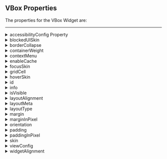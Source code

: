                                 

VBox Properties
---------------

The properties for the VBox Widget are:

* * *


<details close markdown="block"><summary>accessibilityConfig Property</summary>

* * *

Enables you to control accessibility behavior and alternative text for the widget.

For more information on using accessibility features in your app, see the [Accessibility](../../../Iris/app_design_dev/Content/Accessibility_Overview.md) appendix in the Volt MX IrisUser Guide.

### Syntax

```

accessibilityConfig
```

### Type

Object

### Read/Write

Read + Write

### Remarks

*   The accessibilityConfig property is enabled for all the widgets which are supported under the Flex Layout.

> **_Note:_** From Volt MX Iris V9 SP2 GA version, you can provide i18n keys as values to all the attributes used inside the `accessibilityConfig` property. Values provided in the i18n keys take precedence over values provided in `a11yLabel`, `a11yValue`, and `a11yHint` fields.

The accessibilityConfig property is a JavaScript object which can contain the following key-value pairs.

  
| Key | Type | Description | ARIA Equivalent |
| --- | --- | --- | --- |
| a11yIndex | Integer with no floating or decimal number. | This is an optional parameter. Specifies the order in which the widgets are focused on a screen. | For all widgets, this parameter maps to the `aria-index`, `index`, or `taborder` properties. |
| a11yLabel | String | This is an optional parameter. Specifies alternate text to identify the widget. Generally the label should be the text that is displayed on the screen. | For all widgets, this parameter maps to the `aria-labelledby` property of ARIA in HTML. > **_Note:_** For the Image widget, this parameter maps to the **alt** attribute of ARIA in HTML. |
| a11yValue | String | This is an optional parameter. Specifies the descriptive text that explains the action associated with the widget. On the Android platform, the text specified for a11yValue is prefixed to the a11yHint. | This parameter is similar to the a11yLabel parameter. If the a11yValue is defined, the value of a11yValue is appended to the value of a11yLabel. These values are separated by a space. |
| a11yHint | String | This is an optional parameter. Specifies the descriptive text that explains the action associated with the widget. On the Android platform, the text specified for a11yValue is prefixed to the a11yHint. | For all widgets, this parameter maps to the `aria-describedby` property of ARIA in HTML. |
| a11yHidden | Boolean | This is an optional parameter. Specifies if the widget should be ignored by assistive technology. The default option is set to _false_. This option is supported on iOS 5.0 and above, Android 4.1 and above, and SPA | For all widgets, this parameter maps to the `aria-hidden` property of ARIA in HTML. |
| a11yARIA | Object | This is an optional parameter. For each widget, the key and value provided in this object are added as the attribute and value of the HTML tags respectively. Any values provided for attributes such as `aria-labelledby` and `aria-describedby` using this attribute, takes precedence over values given in `a11yLabel` and `a11yHint` fields. When a widget is provided with the following key value pair or attribute using the a11yARIA object, the tabIndex of the widget is automatically appended as zero.`{"role": "main"}``aria-label` | This parameter is only available on the Desktop Web platform. |

Android limitations

*   If the results of the concatenation of a11y fields result in an empty string, then `accessibilityConfig` is ignored and the text that is on widget is read out.
*   The soft keypad does not gain accessibility focus during the right/left swipe gesture when the keypad appears.

SPA/Desktop Web limitations

*   When `accessibilityConfig` property is configured for any widget, the `tabIndex` attribute is added automatically to the `accessibilityConfig` property.
*   The behavior of accessibility depends on the Web browser, Web browser version, Voice Over Assistant, and Voice Over Assistant version.
*   Currently SPA/Desktop web applications support only a few ARIA tags. To achieve more accessibility features, use the attribute a11yARIA. The corresponding tags will be added to the DOM as per these configurations.

### Example 1

This example uses the button widget, but the principle remains the same for all widgets that have an accessibilityConfig property.

```

//This is a generic property that is applicable for various widgets.
//Here, we have shown how to use the accessibilityConfig Property for button widget.
/*You need to make a corresponding use of the accessibilityConfig property for other applicable widgets.*/

Form1.myButton.accessibilityConfig = {
    "a11yLabel": "Label",
    "a11yValue": "Value",
    "a11yHint": "Hint"    
};
```

### Example 2

This example uses the button widget to implement internationalization in `accessibilityConfig` property, but the principle remains the same for all widgets.

```

/*Sample code to implement internationalization in accessibilityConfig property in Native platform.*/

Form1.myButton.accessibilityConfig = {
    "a11yLabel": voltmx.i18n.getLocalizedString("key1")     
};  
/*Sample code to implement internationalization in accessibilityConfig property in Desktop Web platform.*/

Form1.myButton.accessibilityConfig = {
    "a11yLabel": "voltmx.i18n.getLocalizedString(\"key3\")"
};
```

### Platform Availability

*   Available in the IDE
*   iOS, Android, SPA, and Desktop Web

* * *

</details>
<details close markdown="block"><summary>blockedUISkin</summary>

Specifies the skin that must be used to block the interface until the action in progress (for example, a service call) is completed.

### Syntax

```

blockedUISkin
```

### Type

String

### Read/Write

Read + Write

### Remarks

The default value for this property is None (No skin is applied).

To specify a skin, select a skin from the list.

For the skin to be available in the list, you must add a skin for Blocked UI under Widget Skins.

### Example

```

//Call back for box onClick event
function boxblockedUISkinTCSPAPlayClick(box){  
	//Call the service here to observe blockedUI skin  
}

//The below two functions will explain how to use blockedUISkin property for Box widget.
var basicConf = {id:"lblblockedUISkin", text:"Click this Box to see blockedUI skin while calling the service", isVisible:true};

var layoutConf = {contentAlignment :constants.CONTENT_ALIGN_CENTER, containerWeight:100, widgetAlignment:constants.WIDGET_ALIGN_CENTER};

//Creating the Label.
var lblblockedUISkin = new voltmx.ui.Label(basicConf, layoutConf, {});

//onClick event is triggered when user clicks on the box ,In this case we are calling the service inside the callback to observe the blockedUI skin.
var basicConfBox = {id:"boxblockedUISkin", isVisible:true, orientation:constants.BOX_LAYOUT_VERTICAL,onClick:boxblockedUISkinTCSPAPlayClick};

var layoutConfBox = {contentAlignment:constants.CONTENT_ALIGN_TOP_CENTER, containerWeight:100};

//Creating the Box
var boxblockedUISkin = new voltmx.ui.Box(basicConfBox, layoutConfBox, {blockedUISkin:"blockUISkin"});

//Adding label to box.  
**boxblockedUISkin.add(lblblockedUISkin);**
```

### Platform Availability

*   Available in the IDE
*   SPA (iPhone/Android/BlackBerry/Windows NTH)

</details>
<details close markdown="block"><summary>borderCollapse</summary>

Specifies if the space between the Box and its child widgets is considered.

### Syntax

```

borderCollapse
```

### Type

Boolean

### Read/Write

No

### Remarks

The default value for this property is false.

If set to _true,_ the default space between the parent and the child widget reduces.

If set to _false,_ the default space between the parent and the child widget retained.

![](Resources/Images/border_collapse.png)

### Example

```

//Creating the box with borderCollapse:true .(If you set the Border-Collapse value to true, the default space between the parent and the child widget reduces else not.)
var basicConfBox = {id:"boxBorderCollapse", isVisible:true, orientation:constants.BOX_LAYOUT_VERTICAL};

var layoutConfBox = {contentAlignment:constants.CONTENT_ALIGN_TOP_CENTER, containerWeight:100};

var PSPConfBox = {**borderCollapse:true**}

//Creating the box.
var boxBorderCollapse = new voltmx.ui.Box(basicConfBox, layoutConfBox, PSPConfBox );
```

### Platform Availability

*   Available in the IDE
*   Server side Mobile Web (basic)
*   Server side Mobile Web (BJS)

</details>
<details close markdown="block"><summary>containerWeight</summary>

Specifies percentage of width to be allocated by its parent widget. The parent widget space is distributed to its child widgets based on this weight factor. All its child widgets should sum up to 100% of weight except when placed in **voltmx.ui.ScrollBox**.

For example, a Form has Label1, Button1, and Button2 and the container weight could be 30 each for Label1 and Button1 and 40 for Button2, so that the sum of the container weight is 100.

### Syntax

```

containerWeight
```

### Type

Number (less than or equal to 100)

### Read/Write

Read + Write

### Example

```

//Defining the properties for a box with containerWeight:50 (box will occupy half of its parent widget).
var basicConfBox = {id:"boxContainerWeightTest", isVisible:true, orientation:constants.BOX_LAYOUT_VERTICAL, skin:"gradroundbox"};

var layoutConfBox = {**containerWeight:50,margin:[0,5,0,5]**};

//Creating the box.
boxContainerWeightTest = new voltmx.ui.Box(basicConfBox, layoutConfBox, {});
```

### Platform Availability

Available on all platforms

</details>
<details close markdown="block"><summary>contextMenu</summary>

Shows the list of actions (appropriate to the widget in focus) as menu items.

### Syntax

```

contextMenu
```

### Type

Array (voltmx.ui.Menuitem)

### Read/Write

Read + Write

### Remarks

Due to BlackBerry platform limitation, to display a context menu for an Box, you must define an [onclick event](Box_Events.md#onclick) for the Box.

The following are the characteristics of a context menu on _BlackBerry_ platform:

*   You can invoke the context menu either by clicking on the widget (applicable only on BlackBerry versions 6.x and above) or by a long press on the screen (or trackpad).
*   You can choose to add icons to indicate the menu items in the context menu (applicable only on BlackBerry versions 6.x and above).
*   BlackBerry layouts menu items in a 3 item grid view. The menu items _Switch Application_, _Help_, _Close_, and _Full Menu_ are added automatically based on the number of menu items added in the context menu. For example, If you add a context menu with 2 items, it will display _Full Menu_ item along with the items added. If you add a context menu with 3 items, it will display _Full Menu_, _Help_, and _Switch Application_ items along with the items added.
*   If the focus is on a widget that has a context menu; and if you click the _"menu key"_, the Full Menu appears along with the context menu items.
*   On Blackberry Non-Touch Devices, only _Full Menu_ item is displayed irrespective of number of items added in the context menu.

The context menu items in the _Full Menu_ will disappear if the focus is shifted from the widget which has the context menu.

The following images illustrate the context menu on various BlackBerry devices:

  
| BlackBerry 6.x | BlackBerry Touch Device (<6.x) | BlackBerry Non-Touch Device (<6.x) |
| --- | --- | --- |
| ![Context Menu](Resources/Images/Context_Menu_193x134.png) | ![Blackberry Touch Device (<6.x)](Resources/Images/BB_Storm_Menu.PNG) | ![Blackberry Non-Touch Device (<6.x)](Resources/Images/BB_4.7_Menu_154x137.png) |

The below description and procedure is applicable to Desktop Web platform only.

The context specific menu will be displayed with the array of menu items (appropriate to the widget in focus) on right-click mouse.

Default: _None_

Series of steps to be followed to use contextMenu:

1.  Define a menutemplate under project > templates > menus.  
      
    1.  Go to Applications View.
    2.  Expand the application for which you want to create a menu template.
    3.  Navigate to templates and expand menus, right-click desktop and select New Menu Template. The Create a New Menu window appears.
    4.  Enter a Name for the template and click Finish.
    5.  A new form is created. Drag-drop an HBox and then a VBox within an HBox. You can add other widgets within these widgets.
2.  Define a contextmenu template under project > templates > contexmenus.  
      
    1.  Go to Applications View.
    2.  Expand the application for which you want to create a contextmenu template.
    3.  Navigate to templates and expand contextmenus, right-click desktop and select New ContextMenu Template. The Create a New ContextMenu window appears.
    4.  Enter a Name for the template and click Finish. A new form is created.
    5.  Drag-drop a menucontainer. You can drag-drop a menucontainer widget only.
    6.  (optional) Select menuItemTemplate from the drop down.
    7.  Define data using the data property.
3.  Go to your project and then to desired form and drag-drop a hbox and navigate to Desktop Web properties in Widget Properties window.
4.  Select the contextmenu template from the dropdown.

### Example

```

//Defining contextMenu items for Windows 8 platform.
var appMenu1 = {id:"appmenuitemid1", text:"Add", image:"tc.png", onclick:callbackMenuItem1 };

var appMenu2 = {id:"appmenuitemid2", text:"Remove", image:"tc.png", onclick:callbackMenuItem2 };

var appMenu3 = {id:"appmenuitemid3", text:"Edit", image:"tc.png", onclick:callbackMenuItem3};

var appMenu4 = {id:"appmenuitemid4", text:"Close", image:"tc.png", onclick: callbackMenuItem4};
	
function callbackMenuItem1()
{
alert("Clicked on First menu item");
}

function callbackMenuItem2()
{
alert("Clicked on Second menu item");
}

function callbackMenuItem3()
{
alert("Clicked on Third menu item");
}

function callbackMenuItem4()
{
alert("Clicked on Fourth menu item");
}

//Defining the box with contextMenu:[appMenu1,appMenu2,appMenu3,appMenu4]
var basicConfBox = {id:"boxBorderCollapse", isVisible:true, orientation:constants.BOX_LAYOUT_VERTICAL};

var layoutConfBox = {contentAlignment:constants.CONTENT_ALIGN_TOP_CENTER, containerWeight:100};

var PSPConfBox = {**contextMenu:[appMenu1,appMenu2,appMenu3,appMenu4]**};

//Creating the box.
var boxBorderCollapse = new voltmx.ui.Box(basicConfBox, layoutConfBox, PSPConfBox );
```

The below example is applicable to Desktop Web platform only.

```

//Defining contextMenu template.  
function initializeaddtoabc() {
menucontainer12068 = new voltmx.ui.MenuContainer({
"id": "menucontainer12068", "isVisible": true,
"data": [{template: hbox12068, "label12068": {"text": "India"},
		children: [{template: hbox12068, "label12068": {"text": "Mumbai"},
		"image212068": {}, children: [] }]
		}, {template: hbox12068, "label12068": {"text": "Srilanka" },
		"image212068": {}
}],
"widgetDataMap": {"label12068": "label12068","image212068": "image212068"},
"menuItemTemplate": hbox12068}, {"widgetAlignment": constants.WIDGET_ALIGN_CENTER,
"containerWeight": "50", "margin": [0, 0, 0, 0],
"padding": [0, 0, 0, 0], "marginInPixel": false,
"paddingInPixel": false
}, {
"viewType": constants.MENU_CONTAINER_VIEW_TYPE_CONTEXTVIEW
});
};

//Defining the box with contextMenu:menucontainer12068
var basicConfBox = {id:"boxBorderCollapse", isVisible:true, orientation:constants.BOX_LAYOUT_VERTICAL};

var layoutConfBox = {contentAlignment:constants.CONTENT_ALIGN_TOP_CENTER, containerWeight:100};

var PSPConfBox = {**contextMenu:menucontainer12068**};

//Creating the box.
var boxBorderCollapse = new voltmx.ui.Box(basicConfBox, layoutConfBox, PSPConfBox );
```

**Availability**

*   Available in the IDE only for the Desktop Web platform
*   Android
*   BlackBerry
*   Windows Tablet

</details>
<details close markdown="block"><summary>enableCache</summary>

This property enables you to improve the performance of Positional Dimension Animations.

### Syntax

```

enableCache
```

### Type

Boolean

### Read/Write

Read + Write

### Remarks

The default value for this property is true.

When this property is used, it increases the memory consumption by the application. It enables tradeoff between performance and visual quality of the content.

**Availability**

Available in the IDE

This property is supported only on Windows platform

</details>
<details close markdown="block"><summary>focusSkin</summary>

This is a skin property and it determines the look and feel when there is focus on a widget.

### Syntax

```

focusSkin
```

### Type

String

### Read/Write

Read + Write

### Remarks

For more information on how to create and work with skins, see the _Working with Applications_ section of the _VoltMX Iris User Guide_.

You must be aware of the following:  
1\. On J2ME, if you do not specify the Focus skin, it is not possible to identify the focus change between the widgets.  
2\. Mobile Web does not support this property; instead browser specific focus will be applied.

### Example

```

//Defining the properties for a box with focusSkin:"boxGrayFocus"
var basicConfBox = {id:"boxFocusSkinTest", isVisible:true, orientation:constants.BOX_LAYOUT_VERTICAL, kin:"boxGray", **focusSkin:"boxGrayFocus"**};

var layoutConfBox = {contentAlignment:constants.CONTENT_ALIGN_TOP_CENTER, containerWeight:100};

//Creating the box.
boxFocusSkinTest = new voltmx.ui.Box(basicConfBox, layoutConfBox, {});

//Reading the focusSkin property of the box.
alert("box focusSkin is ::"+boxFocusSkinTest.focusSkin);
```

**Availability**

Available in the IDE

Available on all platforms. and SPA (Windows Tablet only)

</details>
<details close markdown="block"><summary>gridCell</summary>

Represents the grid cell details in the sequence colSpan, rowSpan, rowNo, colNo. Description of the details are:

*   colSpan: Specifies the number of columns that a grid should span. Default value is 1.
*   rowSpan: Specifies the number of rows that a grid should span. Default value is 1.
*   rowNo: Specifies the row number in where the widget is placed in a grid layout.
*   colNo: Specifies the column number in where the widget is placed in a grid layout.

### Syntax

```

gridCell
```

### Type

JSObject

### Read/Write

Read + Write

### Remarks

This property is applicable only when a widget is placed inside a container widget with Grid Layout applied.

Layout type is not visible as a property. It is set when the user applies XYLayout or GridLayout on a form. The default option is XYLayout. To set GridLayout, right-click on the form and select Apply GridLayout.

### Example

```

//Defining properties for a box with gridCell.
var basicConfBox = {id:"boxLayoutAlignmentLeftTest", isVisible:true, orientation:constants.BOX_LAYOUT_VERTICAL,skin:"gradroundbox"};

var layoutConfBox = {containerWeight:100, percent:false, layoutType: constants.CONTAINER_LAYOUT_GRID,
layoutMeta: {
			 "cols": 8,
			 "colmeta": ["15", "15", "15", "15", "15", "15", "5", "5"],
			 "rows": 4
},**gridCell: {"colSpan":1, "rowSpan":1, "rowNo":1, "colNo":1}** };  
//Creating the box.
boxLayoutAlignmentLeftTest = new voltmx.ui.Box(basicConfBox, layoutConfBox, {});
```

**Availability**

*   Windows Tablet

</details>
<details close markdown="block"><summary>hoverSkin</summary>

Specifies the look and feel of a widget when the cursor hovers on the widget.

### Syntax

```

hoverSkin
```

### Type

String

### Read/Write

Yes

### Platform Availability

*   Available in the IDE
*   Windows Tablet

</details>
<details close markdown="block"><summary>id</summary>

id is a unique identifier of a Box consisting of alpha numeric characters. Every Box widget should have a unique id within a Form.

### Syntax

```

id
```

### Type

String

### Read/Write

Read only

### Example

```

//Creating the box with the ID :"boxIdTest".
var basicConfBox = {**id:"boxIdTest"**, isVisible:true, orientation:constants.BOX_LAYOUT_VERTICAL};

var layoutConfBox = {contentAlignment:constants.CONTENT_ALIGN_TOP_CENTER, containerWeight:100};

//Creating the box.
boxIdTest = new voltmx.ui.Box(basicConfBox, layoutConfBox, {});

//Reading the id of the box.
alert("box id is ::"+boxIdTest.id);
```

### Platform Availability

Available in the IDE

Available on all platforms

</details>
<details close markdown="block"><summary>info</summary>

A custom JSObject with the key value pairs that a developer can use to store the context with the widget. This will help in avoiding the globals to most part of the programming.

### Syntax

```

info
```

### Type

JSObject

### Read/Write

Yes - (Read and Write)

### Remarks

This is a **non-Constructor** property. You cannot set this property through widget constructor. But you can read and write data to it.

Info property can hold any JSObject. After assigning the JSObject to info property, the JSObject should not be modified. For example,

```

var inf = {a: 'hello'};
widget.info = inf; //works
widget.info.a = 'hello world'; //This will not update the widget info a property to Hello world. widget.info.a will have old value as hello.
```

### Example

```

//Creating the box with the info property.
var basicConfBox = {id:"boxIdTest", isVisible:true, orientation:constants.BOX_LAYOUT_VERTICAL};

var layoutConfBox = {contentAlignment:constants.CONTENT_ALIGN_TOP_CENTER, containerWeight:100};

//Creating the box.
boxIdTest = new voltmx.ui.Box(basicConfBox, layoutConfBox, {});  
**boxIdTest.info = {key:"Boxnumber"};**  
//Reading the info of the box.
alert("box info is ::"+boxIdTest.info);
```

### Platform Availability

Available on all platforms

</details>
<details close markdown="block"><summary>isVisible</summary>

This property controls the visibility of a widget on the form.

### Syntax

```

isVisible
```

### Type

Boolean

### Read/Write

Read + Write

### Remarks

The default value for this property true.

If set to _false,_ the widget is not displayed.

If set to _true,_ the widget is displayed.

This property is not applicable if the widget is placed in a [Segment](Segment.md). When the widget is placed in a Segment, the default _Visibility_ is set to _true_. If you want to change the value to _false_, you can do so using the [Segment Methods](Segment_Methods.md).

### Example

```

//Defining the properties for a box with isVisible:true.
var basicConfBox = {id:"boxisVisibleTest", **isVisible:true**, orientation:constants.BOX_LAYOUT_VERTICAL};

var layoutConfBox = {contentAlignment:constants.CONTENT_ALIGN_TOP_CENTER, containerWeight:100};

//Creating the box.
boxisVisibleTest = new voltmx.ui.Box(basicConfBox, layoutConfBox, {});

//Defining the properties for a box with isVisible:false.
basicConfBox = {id:"boxisVisibleTestFalse", isVisible:false, orientation:constants.BOX_LAYOUT_HORIZONTAL}; layoutConfBox = {contentAlignment:constants.CONTENT_ALIGN_TOP_CENTER, containerWeight:100};

//Creating the box.
boxisVisibleTestFalse = new voltmx.ui.Box(basicConfBox, layoutConfBox, {});

//Reading the isVisible property of the box
alert("Box visibility is ::"+boxisVisibleTestFalse.isVisible); 

alert("Second box visibility is ::"+boxisVisibleTest.isVisible);
```

> **_Note:_** You can set the visibility of a widget dynamically from code using the setVisibility method.

### Platform Availability

Available in the IDE (Except for form/popup)

Available on all platforms. platform.

</details>
<details close markdown="block"><summary>layoutAlignment</summary>

This property is applicable if the [percent](#percent) property is set to _false_. Specifies the direction in which the widgets are laid out.

### Syntax

```

layoutAlignment
```

### Type

Number

### Read/Write

No

### Remarks

The default value for this property is BOX\_LAYOUT\_ALIGN\_FROM\_LEFT.

The available options are:

*   BOX\_LAYOUT\_ALIGN\_FROM\_LEFT: The widgets placed inside a box are aligned left.
*   BOX\_LAYOUT\_ALIGN\_FROM\_CENTER: The widgets placed inside a box are aligned center.
*   BOX\_LAYOUT\_ALIGN\_FROM\_RIGHT: The widgets placed inside a box are aligned right.

To set the value through code, prefix the option with _constants._ such as _**constants.<option>

### Example

```

//Defining properties for a box with layoutAlignment:BOX_LAYOUT_ALIGN_FROM_LEFT(If percent property is false then this property is considered).
var basicConfBox = {id:"boxLayoutAlignmentLeftTest", isVisible:true, orientation:constants.BOX_LAYOUT_VERTICAL,skin:"gradroundbox"};

var layoutConfBox = {containerWeight:100, percent:false, **layoutAlignment:constants.BOX_LAYOUT_ALIGN_FROM_LEFT**};

//Creating the box.
boxLayoutAlignmentLeftTest = new voltmx.ui.Box(basicConfBox, layoutConfBox, {});
```

**Availability**

Available in the IDE

Available on all platforms

</details>
<details close markdown="block"><summary>layoutMeta</summary>

A custom JSObject with the key, value pairs that developer can use to provide the meta info about the grid layout. The following are the mandatory keys required to be part of the Meta.

### Syntax

```

layoutMeta
```

### Type

JSObject

### Read/Write

Read + Write

### Remarks

The data for layoutmeta data is set when you set grid layout view properties for rows and columns. This property can be set using Volt MX Iris Grid Layout view. To set the view, go to Window > Show View > Others and select GridLayout View from Volt MX Iris folder.

**rows :** no of grid rows

**cols** : no of grid cols

**colmeta**: \[{width:"width in %"}\]

The sum total of percentage (%) widths of each of the columns in the grid layout should add up to 100%.

### Example

```

//Defining properties for a box with layoutMeta.
var basicConfBox = {id:"boxLayoutAlignmentLeftTest", isVisible:true, orientation:constants.BOX_LAYOUT_VERTICAL,skin:"gradroundbox"};

var layoutConfBox = {containerWeight:100, percent:false, layoutType: constants.CONTAINER_LAYOUT_GRID,
**layoutMeta: {
	"cols": 8,
	"colmeta": ["15", "15", "15", "15", "15", "15", "5", "5"],
	"rows": 4
}}**;  
//Creating the box.
boxLayoutAlignmentLeftTest = new voltmx.ui.Box(basicConfBox, layoutConfBox, {});
```

**Availability**

*   Windows Tablet

</details>
<details close markdown="block"><summary>layoutType</summary>

Defines the type of the layout of container widget. Following are the available options:

*   CONTAINER\_LAYOUT\_BOX: This is the default options on both Windows Tablet and Desktop Web platforms.
*   CONTAINER\_LAYOUT\_GRID: In grid layout the form is split it to rows and columns.

> **_Note:_** Layout type is not visible as a property. It is set when the user applies XYLayout or GridLayout on a form. From the IDE, the default option is XYLayout. To set GridLayout, right-click on the form and select Apply GridLayout.  

### Syntax

```

layoutType
```

### Type

String

### Read/Write

Read only

### Example

```

//Defining properties for a box with layoutType:CONTAINER_LAYOUT_GRID.
var basicConfBox = {id:"boxLayoutAlignmentLeftTest", isVisible:true, orientation:constants.BOX_LAYOUT_VERTICAL,skin:"gradroundbox"};

var layoutConfBox = {containerWeight:100, percent:false, **layoutType: constants.CONTAINER_LAYOUT_GRID**,
layoutMeta: {
			"cols": 8,
			"colmeta": ["15", "15", "15", "15", "15", "15", "5", "5"],
			"rows": 4
}};

//Creating the box.
boxLayoutAlignmentLeftTest = new voltmx.ui.Box(basicConfBox, layoutConfBox, {});
```

**Availability**

*   Available in the IDE
*   Windows Tablet

</details>
<details close markdown="block"><summary>margin</summary>

Defines the space around a widget. You can use this option to define the left, top, right, and bottom distance between the widget and the next element.

### Syntax

```

margin
```

### Type

Array of Numbers

### Read/Write

Read + Write

### Remarks

To define the margin values for a platform, click the (![](Resources/Images/clicktoedit.png)) button against the property to open the _Margin_ screen. Select the checkbox against the platform for which you want to define the margins and enter the top, left, right, and bottom margin values.

If you want to use the margin values set for a platform across other platforms, you can click the _Apply To_ button and select the platforms on which you want the margin values to be applied.

The following image illustrates the window to define the margins for platforms:

![](Resources/Images/MarginSS.png)

The following image illustrates a widget with a defined margin:

![](Resources/Images/Margin.png)

### Example

```

//Defining the properties of a box with margin:[0,5,0,5], Directions :left,top,right,bottom respectively.
var basicConfBox = {id:"boxMarginTest", isVisible:true, orientation:constants.BOX_LAYOUT_VERTICAL};

var layoutConfBox = { containerWeight:100, **margin:[0,5,0,5]**};

//Creating the box
boxMarginTest = new voltmx.ui.Box(basicConfBox, layoutConfBox, {});
```

**Availability**

Available in the IDE

Available on all platforms.

</details>
<details close markdown="block"><summary>marginInPixel</summary>

Indicates if the margin is to be applied in pixels or in percentage.

### Syntax

```

marginInPixel
```

### Type

Boolean

### Read/Write

No

### Remarks

The default value for this property is false.

If set to _true,_ the margins are applied in pixels.

If set to _false,_ the margins are applied as set in [margin](#margin) property.

### Example

```

//Defining the properties for a box with margin in pixels.
var basicConfBox = {id:"boxMarginTest", isVisible:true, orientation:constants.BOX_LAYOUT_VERTICAL};

var layoutConfBox = { containerWeight:100, margin:[0,5,0,5], **marginInPixel:true**};

//Creating the box
boxMarginTest = new voltmx.ui.Box(basicConfBox, layoutConfBox, {});
```

**Availability**

*   Available in the IDE
*   iPhone
*   iPad
*   Android
*   Windows Phone

</details>
<details close markdown="block"><summary>orientation</summary>

Specifies the orientation of the VBox. The widgets placed in a VBox are aligned vertically.

### Syntax

```

orientation
```

### Type

Number

### Read/Write

Read only

### Remarks

The default value for this property is BOX\_LAYOUT\_VERTICAL.

To set the value through code, prefix the option with _constants._ such as _**constants.<option>**_ .

### Example

```

//Creating the box with the orientation:constants.BOX_LAYOUT_VERTICAL.
var basicConfBox = {id:"boxIdTest", isVisible:true, **orientation:constants.BOX_LAYOUT_VERTICAL**};

var layoutConfBox = {contentAlignment:constants.CONTENT_ALIGN_TOP_CENTER, containerWeight:100};

//Creating the box.
boxIdTest = new voltmx.ui.Box(basicConfBox, layoutConfBox, {});

//Reading the orientation of the box.
alert("box orientation is ::"+boxIdTest.orientation);
```

### Platform Availability

Available on all platforms

</details>
<details close markdown="block"><summary>padding</summary>

Defines the space between the content of the widget and the widget boundaries. You can use this option to define the top, left, right, and bottom distance between the widget content and the widget boundary.

### Syntax

```

padding
```

### Type

Array of Numbers

### Read/Write

Read + Write

### Remarks

To define the padding values for a platform, click the (![](Resources/Images/clicktoedit.png)) button against the property to open the _Padding_ screen. Select the checkbox against the platform for which you want to define the padding's and enter the top, left, right, and bottom padding values.

If you want to use the padding values set for a platform across other platforms, you can click the _Apply To_ button and select the platforms on which you want the padding values to be applied. The Array accepts the values in the sequence \[left, top, right, bottom\].

If no skin is applied to a Button, then Padding is not supported on iPhone. This is due to iOS Safari browser limitation. If you want the padding to be applied, apply a skin to the button and then apply padding.

The following image illustrates the window to define the padding's for platforms:

![](Resources/Images/PaddingSS.png)  
  
The following image illustrates a widget with a defined padding:

![](Resources/Images/Padding.png)

### Example

```

//Defining the properties of a box with padding:[10,10,10,10], Directions :left,top,right,bottom respectively.
var basicConfBox = {id:"boxPaddingTest", isVisible:true, orientation:constants.BOX_LAYOUT_VERTICAL};

var layoutConfBox = { containerWeight:100, **padding:[10,10,10,10]**};

//Creating the box.
boxPaddingTest = new voltmx.ui.Box(basicConfBox, layoutConfBox, {});
```

**Availability**

Available in the IDE

Available on all platforms

**Limitations**

*   iPhone - Not supported for Button unless a skin is specified.
*   Windows Phone/Windows Desktop - Not supported for Box, Image Gallery due to Browser limitation.
*   Mobile Web (BJS) - Not supported for ComboBox, Form, and ListBox due to Browser limitations.
*   Mobile Web (advanced) - Not supported for ComboBox, Form, and ListBox due to Browser limitations.

</details>
<details close markdown="block"><summary>paddingInPixel</summary>

Indicates if the padding is to be applied in pixels or in percentage.

### Syntax

```

paddingInPixel
```

### Type

Boolean

### Read/Write

No

### Remarks

The default value for this property is false.

If set to _true,_ the padding is applied in pixels.

If set to _false,_ the padding is applied as set in [padding](#padding) property.

This property can be set to _true_ or _false_ only for iPhone, iPad, Android and Windows Phone. On other platforms this property does not give any results even when set to _true_.

For backward compatibility on older projects, this property is will be made _true_ for iPhone, iPad, Android and Windows Phone and for other platforms it will be _false_.

### Example

```

//Defining the properties of a box with padding in pixels.
var basicConfBox = {id:"boxPaddingTest", isVisible:true, orientation:constants.BOX_LAYOUT_VERTICAL};

var layoutConfBox = { containerWeight:100, padding:[10,10,10,10], **paddingInPixel:true**};

//Creating the box.
boxPaddingTest = new voltmx.ui.Box(basicConfBox, layoutConfBox, {});
```

**Availability**

*   Available in the IDE
*   iPhone
*   iPad
*   Android
*   Windows Phone

</details>
<details close markdown="block"><summary>skin</summary> 

Specifies the look and feel of the widget when not in focus.

### Syntax

```

skin
```

### Type

String

### Read/Write

Read + Write

### Example

```

//Defining the properties for a box with skin:"boxGray"
var basicConfBox = {id:"boxSkinTest", isVisible:true, orientation:constants.BOX_LAYOUT_VERTICAL, **skin:"boxGray"**};

var layoutConfBox = {contentAlignment:constants.CONTENT_ALIGN_TOP_CENTER, containerWeight:100};

//Creating the box.
boxSkinTest = new voltmx.ui.Box(basicConfBox, layoutConfBox, {});

//Reading the skin property of the box.
alert("box skin is ::"+boxSkinTest.skin);
```

**Availability**

Available in the IDE

Available on all platforms

</details>
<details close markdown="block"><summary>viewConfig</summary>

View Configuration is applicable only when container widget layout is grid.

### Syntax

```

viewConfig
```

### Type

Object

### Read/Write

No

### Remarks

For more information on applying the Grid layout, refer Volt MX Iris User Guide.

ViewConfig displays two types of views:

*   Normal view
*   Grid view - Windows 8 or 8.1

Following are the available properties:
*   **view:** Specifies the type of view to be rendered. This option is available in both Normal grid and Grid view. Following are the available options :
   *   constants.CONTAINER\_LAYOUT\_GRID (Default option)
   *   constants.CONTAINER\_LAYOUT\_GRIDVIEW
*   **gridSizeMode:** Specifies the behavior of the grid with respect to size, rows, and columns. This option is available in both Normal grid and Grid view. The available options are:
    *   fixed grid - Use this option to fix the number of rows and columns. For example, columns = 4, rows = 2.  
        1 2 3 4  
        5 6 7 8  
    *   Vertically expand - Use this option to fix the number of columns and rows can grow indefinitely. For example, columns = 3, rows = infinite.  
        1 2 3  
        4 5 6  
        7 8
    *   Horizontally expand - Use this option to fix the number of rows are fixed and columns can grow indefinitely. For example, rows = 3, columns = infinite.  
        1 4 7  
        2 5 8  
        3 6  
*   **referenceWidth:** Specifies the width of the cell. This option is supported in Grid view only.

**Type**: Number  

**Default Value:** 0 (Accepts positive numbers only)

*   **referenceHeight:** Specifies the height of the cell. This option is supported in Grid view only.

**Type**: Number  

**Default Value:** 0 (Accepts positive numbers only)

*   **onClick:** If an onClick event is defined on a widget, the event callback is invoked by the platform when the user performs a click action in each cell. This option is supported in Grid view only.
*   **enableItemClick:** This property enables the click behavior on each cell in grid view.This option is supported in Grid view only.

**Type**: Boolean  
 
**Default Value:** false (item click is disabled)

*   **selectionMode:** This property enables you to select the items in grid view. This option is supported in Grid view only.
    The available options are:

    *   0 - None
    *   1 - Single
    *   2 - Multiple

> **_Note:_** When you set _righttap_ event using _setGestureRecognizer_ to a container widget, the selection mode will be considered from righttap gesture arguments, the values you entered are ignored.

**Type**: Number  

**Default Value:** 0

*   **onSelect:** An event callback is invoked by the platform when you right tap using mouse or selects with touch. This option is supported in Grid view only.

> **_Note:_** This event is invoked only when you set _selectionModeView!=0_ (None). If you set righttap event using setGestureRecognizer to a container widget, righttap gesture callback is set to onSelect automatically.

*   **orientation:** Specifies the orientation of the grid. This option is supported in Grid view only.
    The available options are:

    *   0 - Horizontal
    *   1 - Vertical

**Type**: Number  

**Default Value:** When the value is not provided, it the rowCount is more than 0 and gridSizeMode is set to constants.GRID\_SIZE\_MODE\_VERTICAL, the orientation is set to "vertical" else it is set to "Horizontal".

Possible values for Size Mode:

*   constants.GRID\_TYPE\_FIXED
*   constants.GRID\_TYPE\_GROW\_COLUMNS
*   constants.GRID\_TYPE\_GROW\_ROWS

**Availability**

Available in the IDE

This property is available on Windows Tablet platform.

</details>
<details close markdown="block"><summary>widgetAlignment</summary>

Indicates how a widget is to be anchored with respect to its parent. Each of these below options have a horizontal alignment attribute and a vertical alignment attribute. For example, WIDGET\_ALIGN\_TOP\_LEFT specifies the vertical alignment as TOP and horizontal alignment as LEFT.

### Syntax

```

widgetAlignment
```

### Type

Number

### Read/Write

Read only

### Remarks

The default value for this property is WIDGET\_ALIGN\_CENTER.

The available options are:

*   WIDGET\_ALIGN\_TOP\_LEFT - (BlackBerry 10 supports this option)
*   WIDGET\_ALIGN\_TOP\_CENTER
*   WIDGET\_ALIGN\_TOP\_RIGHT
*   WIDGET\_ALIGN\_MIDDLE\_LEFT
*   WIDGET\_ALIGN\_CENTER - (BlackBerry 10 supports this option)
*   WIDGET\_ALIGN\_MIDDLE\_RIGHT
*   WIDGET\_ALIGN\_BOTTOM\_LEFT
*   WIDGET\_ALIGN\_BOTTOM\_CENTER
*   WIDGET\_ALIGN\_BOTTOM\_RIGHT - (BlackBerry 10 supports this option)

### Example

```

//Defining the properties of a box with widgetAlignment:constants.WIDGET_ALIGN_TOP_LEFT.
var basicConfBox = {id:"boxwidgetAlignment", isVisible:true, orientation:constants.BOX_LAYOUT_VERTICAL, skin:"gradroundbox"};

var layoutConfBox = {containerWeight:99, **widgetAlignment:constants.WIDGET_ALIGN_TOP_LEFT**};

//Creating the box.
boxwidgetAlignment = new voltmx.ui.Box(basicConfBox, layoutConfBox, {});
```

**Availability**

*   Available in the IDE
*   SPA

